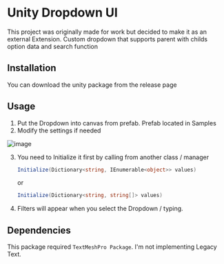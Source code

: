 # Unity Dropdown UI
This project was originally made for work but decided to make it as an external Extension. Custom dropdown that supports parent with childs option data and search function

## Installation
You can download the unity package from the release page

## Usage
1. Put the Dropdown into canvas from prefab. Prefab located in Samples
2. Modify the settings if needed

![image](https://github.com/user-attachments/assets/9859941c-3250-41c5-9b71-d28a67016af4)

3. You need to Initialize it first by calling from another class / manager
    ```cs
    Initialize(Dictionary<string, IEnumerable<object>> values)
    ```
    or
    ```cs
    Initialize(Dictionary<string, string[]> values)
    ```
4. Filters will appear when you select the Dropdown / typing.
## Dependencies
This package required `TextMeshPro Package`. I'm not implementing Legacy Text.
